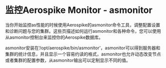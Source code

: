 # 监控Aerospike Monitor - asmonitor

当你开始监控as性能的时候使用Aerospike的asmonitor命令工具，调整配置设置和诊断问题与您的集群。这些页描述如何运行asmonitor和各种命令，您可以使用从asmonitor控制台来监控你的Aerospike数据库。

asmonitor安装在‘/opt/aerospike/bin/asmonitor’，asmonitor可以得到服务器和集群的统计信息，并且显示一个容易约读的格式，asmonitor也允许动态改变节点或者集群的配置参数，从asmonitor输出可以定制显示不同的值。
